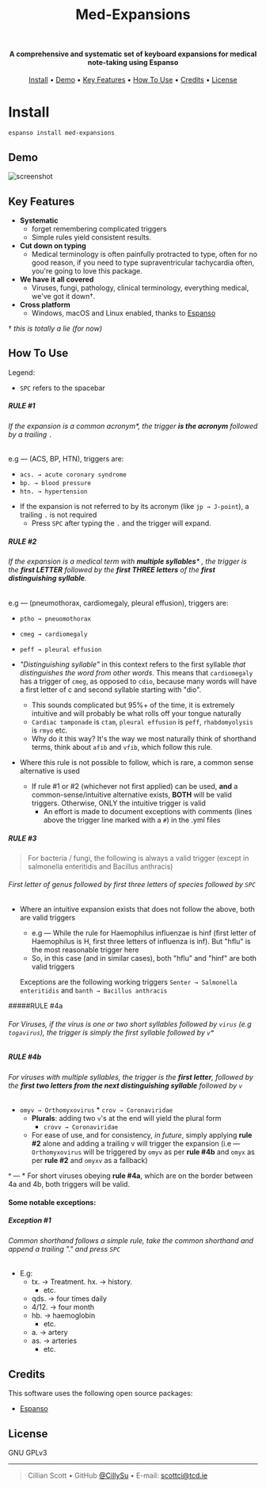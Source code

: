 
<h1 align="center">
Med-Expansions <br></br>

</h1>


<h4 align="center">A comprehensive and systematic set of keyboard expansions for medical note-taking using Espanso</h4>

<p align="center">
<a href="#install">Install</a> •
<a href="#demo">Demo</a> •
  <a href="#key-features">Key Features</a> •
  <a href="#how-to-use">How To Use</a> •
  <a href="#credits">Credits</a> •
  <a href="#license">License</a> 
</p>

# Install
    espanso install med-expansions
    

## Demo
![screenshot](/demo.gif)

## Key Features

* **Systematic**
	- forget remembering complicated triggers
  - Simple rules yield consistent results.
* **Cut down on typing**
  - Medical terminology is often painfully protracted to type, often for no good reason, if you need to type supraventricular tachycardia often, you're going to love this package.
* **We have it all covered**
   - Viruses, fungi, pathology, clinical terminology, everything medical, we've got it down†.
* **Cross platform**
  - Windows, macOS and Linux enabled, thanks to [Espanso](http://espanso.org "Espanso")

† *this is totally a lie (for now)*
## How To Use

Legend:
* `SPC` refers to the spacebar


##### RULE #1
###### If the expansion is a common acronym*, the trigger **is the acronym** *followed by a trailing* `.`

e.g — (ACS, BP, HTN), triggers are:
* `acs. → acute coronary syndrome`
* `bp. → blood pressure`
* `htn. → hypertension`  

- If the expansion is not referred to by its acronym (like `jp → J-point`), a trailing `.` is not required
    * Press `SPC` after typing the `.` and the trigger will expand.

##### RULE #2 
###### If the expansion is a medical term with **multiple syllables*** , the trigger is the **first LETTER** *followed by* the **first THREE letters** of the ***first* distinguishing syllable**.

e.g — (pneumothorax, cardiomegaly, pleural effusion), triggers are:
* `ptho → pneuomothorax`
* `cmeg → cardiomegaly`
* `peff → pleural effusion`

* *"Distinguishing syllable"* in this context refers to the first syllable *that distinguishes the word from other words*. This means that `cardiomegaly` has a trigger of `cmeg`, as opposed to `cdio`, because many words will have a first letter of c and second syllable starting with "dio". 
	* This sounds complicated but 95%+ of the time, it is extremely intuitive and will probably be what rolls off your tongue naturally
    * `Cardiac tamponade` is `ctam`, `pleural effusion` is `peff`, `rhabdomyolysis` is `rmyo` etc.
    * Why do it this way? It's the way we most naturally think of shorthand terms, think about `afib` and `vfib`, which follow this rule.
* Where this rule is not possible to follow, which is rare, a common sense alternative is used
    * If rule #1 or #2 (whichever not first applied) can be used, **and** a common-sense/intuitive alternative exists, **BOTH** will be valid triggers. Otherwise, ONLY the intuitive trigger is valid
        * An effort is made to document exceptions with comments (lines above the trigger line marked with a `#`) in the .yml files

##### RULE #3
> For bacteria / fungi, the following is always a valid trigger (except in salmonella enteritidis and Bacillus anthracis)

###### First letter of genus followed by first three letters of species followed by `SPC`


* Where an intuitive expansion exists that does not follow the above, both are valid triggers
	* e.g — While the rule for Haemophilus influenzae is hinf (first letter of Haemophilus is H, first three letters of influenza is inf). But "hflu" is the most reasonable trigger here
	* So, in this case (and in similar cases), both "hflu" and "hinf" are both valid triggers
	
	Exceptions are the following working triggers `Senter → Salmonella enteritidis` and `banth → Bacillus anthracis`  
	
#####RULE #4a
###### For Viruses, *if the virus is one or two short syllables* followed by `virus` (e.g `togavirus`), the trigger is simply the first syllable followed by `v`ᵃ

##### RULE #4b 
###### For viruses with *multiple syllables*, the trigger is the **first letter**, followed by the **first two letters from the next distinguishing syllable** followed by `v`

   * `omyv → Orthomyxovirus`
	* `crov → Coronaviridae` 
		* **Plurals**: adding two `v`'s at the end will yield the plural form
            * `crovv → Coronaviridae`
        * For ease of use, and for consistency, *in future*, simply applying **rule #2** alone and adding a trailing v will trigger the expansion (i.e — `Orthomyxovirus` will be triggered by `omyv` as per **rule #4b** and `omyx` as per **rule #2** and `omyxv` as a fallback)
		
ᵃ — * For short viruses obeying **rule #4a**, which are on the border between 4a and 4b, both triggers will be valid.
		
#### Some notable exceptions:
##### Exception #1
###### Common shorthand follows a simple rule, take the common shorthand and append a trailing "." and press `SPC`
* E.g:
	* tx. → Treatment.  hx. → history.
		* etc.
	* qds. → four times daily  
	* 4/12. → four month
	* hb. → haemoglobin
		* etc.
	* a. → artery
	* as. → arteries
		* etc.

## Credits

This software uses the following open source packages:

- [Espanso](http://espanso.org)

## License

GNU GPLv3

---

> Cillian Scott •
> GitHub [@CillySu](https://github.com/CillySu) •
> E-mail: scottci@tcd.ie
